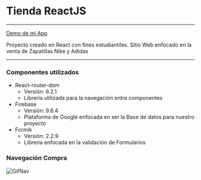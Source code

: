 # Tienda ReactJS #
---
[Demo de mi App][demo]

Proyecto creado en React con fines estudiantiles.
Sitio Web enfocado en la venta de Zapatillas Nike y Adidas

---

### Componentes utilizados

+ React-router-dom 
    + Versión: 6.2.1
    + Libreria utilizada para la navegación entre componentes
+ Firebase 
    + Versión: 9.6.4
    + Plataforma de Google enfocada en ser la Base de datos para nuestro proyecto
+ Formik 
    + Versión: 2.2.9
    + Libreria enfocada en la validación de Formularios

### Navegación Compra

![GifNav](https://raw.githubusercontent.com/DToledoZuniga/React/master/DesCla3/GIF%20Navegación/ProcesoCompra.gif)

[demo]: <https://hardcore-swanson-5842e7.netlify.app>
